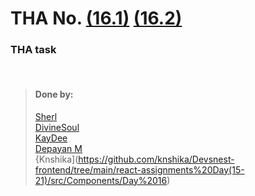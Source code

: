 # THA No.  [(16.1)](https://csb-9vj0n.netlify.app/) [(16.2)](https://csb-uoiio.netlify.app/)


### THA task

<br>

> #### Done by:
>[Sherl](https://github.com/aayushi221/Devsnest-Frontend/tree/main/DAY%2016)  <br>
>[DivineSoul](https://github.com/CodeBlooded-RahulMaurya/Devsnest-WebDev/tree/main/Day-16/tha-16) <br>
>[KayDee](https://github.com/kaydee0502/devsnest-frontend/tree/master/react%20thas/devsnest) <br>
>[Depayan M](https://github.com/DepayanMondal/React-THAs/tree/main/day_16) <br>
>{Knshika](https://github.com/knshika/Devsnest-frontend/tree/main/react-assignments%20Day(15-21)/src/Components/Day%2016)<br>
>
